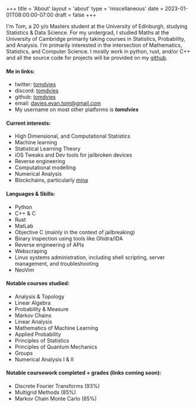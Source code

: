 +++
title = 'About'
layout = 'about'
type = 'miscellaneous'
date = 2023-01-01T08:00:00-07:00
draft = false
+++

I'm Tom, a 20 y/o Masters student at the University of Edinburgh, studying Statistics & Data Science. 
For my undergrad, I studied Maths at the University of Cambridge primarily taking courses in Statistics, Probability, and Analysis. 
I'm primarily interested in the intersection of Mathematics, Statistics, and Computer Science.
I mostly work in python, rust, and/or C++ and all the source code for projects will be provided on my [github](https://github.com/tomdvies).


#### Me in links:
- twitter: [tomdvies](https://twitter.com/tomdvies)
- discord: [tomdvies](https://discord.com/users/776466164397506600)
- github: [tomdvies](https://github.com/tomdvies) 
- email: [davies.evan.tom@gmail.com](mailto:davies.evan.tom@gmail.com)
- My username on most other platforms is ***tomdvies***

#### Current interests:
- High Dimensional, and Computational Statistics
- Machine learning
- Statistical Learning Theory
- iOS Tweaks and Dev tools for jailbroken devices
- Reverse engineering
- Computational modelling
- Numerical Analysis
- Blockchains, particularly [mina](https://minaprotocol.com/)

#### Languages & Skills:

- Python
- C++ & C
- Rust
- MatLab
- Objective C (mainly in the context of jailbreaking)
- Binary inspection using tools like Ghidra/IDA
- Reverse engineering of APIs
- Webscraping
- Linux systems administration, including shell scripting, server management, and troubleshooting
- NeoVim

#### Notable courses studied:
- Analysis & Topology
- Linear Algebra
- Probability & Measure 
- Markov Chains
- Linear Analysis
- Mathematics of Machine Learning
- Applied Probability
- Principles of Statistics
- Principles of Quantum Mechanics
- Groups
- Numerical Analysis I & II

#### Notable coursework completed + grades (links coming soon):
- Discrete Fourier Transforms (93%)
- Multigrid Methods (85%)
- Markov Chain Monte Carlo (85%)

[comment]: <> (This is a comment, it will not be included)
